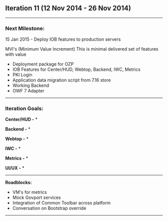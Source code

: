 ## Iteration 11 (12 Nov 2014 -  26 Nov 2014)

***

### Next Milestone:
15 Jan 2015 - Deploy IOB features to production servers

MVI's (Minimum Value Increment) This is minimal delivered set of features with value
* Deployment package for OZP
* IOB Features for Center/HUD, Webtop, Backend, IWC, Metrics
* PKI Login
* Application data migration script from 7.16 store
* Working Backend
* OWF 7 Adapter

***

### Iteration Goals:
**Center/HUD -**
* 

**Backend -**
* 

**Webtop -**
* 

**IWC -**
* 

**Metrics -**
* 

**UI/UX -**
* 


***

**Roadblocks:**
* VM's for metrics
* Mock Govport services
* Integration of Common Toolbar across platform
* Conversation on Bootstrap override 
***